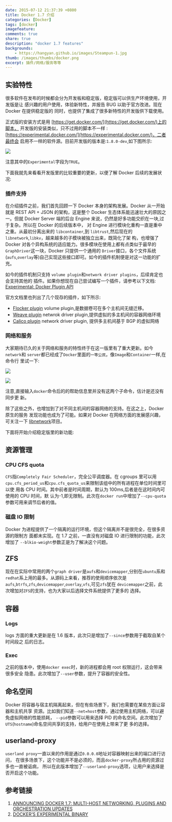 ```yaml
---
date: 2015-07-12 21:37:39 +0800
title: Docker 1.7 介绍
categories: [Docker]
tags: [docker]
imagefeature:
comments: true
share: true
description: "docker 1.7 features"
backgrounds:
    - https://hangyan.github.io/images/Steampun-1.jpg
thumb: /images/thumbs/docker.png
excerpt: 插件/网络/服务等等
---
```

## 实验特性
很多软件在发布的时候都会分为开发板和稳定版，稳定版可以供生产环境使用，开发版是让
感兴趣的用户使用，体验新特性，并报告 BUG 以助于官方改进。现在 Docker 在提供稳定版的
同时，也提供了集成了很多新特性的开发版供下载使用。

正式版的安装方式是用 [https://get.docker.com/](https://get.docker.com/)上的脚本，
开发版的安装类似，只不过用的脚本不一样 : [https://experimental.docker.com/](https://experimental.docker.com/)，二者最终会
启用不一样的软件源。目前开发版的版本是:`1.8.0-dev`,如下图所示:

![ ][1]

注意其中的`Experimental`字段为`TRUE`。

下面我就先来看看开发版里的比较重要的更新，以便了解 Docker 后续的发展状况:


### 插件支持
在介绍插件之前，我们首先回顾一下 Docker 本身的架构发展。Docker 从一开始就是 REST
API + JSON 的架构，这是整个 Docker 生态体系能迅速壮大的原因之一。但就 Docker
Server 端的后台 Engine 来说，仍然是好多功能交织在一块,过于复杂。所以在 Docker 的后续版本中，
对 Engine 进行模块化重构一直是重中之重。从最初分离出来的 `libcontainer`,到
`libtrust`,然后现在的`libnetwork`,`libkv`，越来越多的子模块被独立出来，既简化了架
构，也增强了 Docker 对各个异构系统的适应能力。很多模块在使用上都有点类似于最早的
`GraphDriver`这一块，Docker 只提供一个通用的 `Driver`接口，各个文件系统
(`aufs`,`overlay`等)自己实现这些接口即可。如今的插件机制便是对这一功能的扩充。

如今的插件机制只支持 `volume plugin`和`network driver plugins`，后续肯定也会支持其他的
插件。如果你想现在自己尝试编写一个插件，请参考以下文档: [Experimental: Docker Plugin API](https://github.com/docker/docker/blob/master/experimental/plugin_api.md)

官方文档里也列出了几个现存的插件，如下所示:

* [Flocker plugin](https://clusterhq.com/docker-plugin/) volume plugin,是数据卷可在多个主机间无缝迁移。
* [Weave plugin](https://github.com/weaveworks/docker-plugin) netwrok driver plugin,提供虚拟的多主机间的容器网络环境
* [Calico plugin](https://github.com/metaswitch/calico-docker) network driver plugin, 提供多主机间基于 BGP 的虚拟网络

### 网络和服务
大家期待已久的关于网络和服务的特性终于在这一版里有了重大更新。如今`network`和
`server`都已经成了`Docker`里面的`一等公民`，像`Image`和`Container`一样,在命令行
里试一下:

![ ][2]

![ ][3]


注意,直接输入`docker`命令后的的帮助信息里并没有这两个子命令，估计是还没有同步更
新。


除了这些之外，也增加到了对不同主机间的容器网络的支持。在这之上，Docker 原生的服务
发现功能也成为了可能。如果对 Docker 在网络方面的发展感兴趣，可关注一下
[libnetwork](https://github.com/docker/libnetwork)项目。

下面将开始介绍稳定版里的新功能:

## 资源管理

### CPU CFS quota

`CFS`指`Completely Fair Scheduler`，完全公平调度器。在 cgroups 里可以用
`cpu.cfs_period_us`和`cpu.cfs_quota_us`来限制该组中的所有进程在单位时间里可以使
用各 CPU 时间。其中前者是时间周期，默认为 100ms,后者是在这时间内可使用的 CPU 时间，默
认为-1,即无限制。此次在`docker run`中增加了`--cpu-quota`参数可用来调节后者的值。

### 磁盘 IO 限制

Docker 为进程提供了一个隔离的运行环境，但这个隔离并不是很完全，在很多资源的限制方
面都未实现。在 1.7 之前，一直没有对磁盘 IO 进行限制的功能，此次增加了
`--blkio-weight`参数正是为了解决这个问题。


## ZFS
现在在实际中常用的两个`graph driver`是`aufs`和`devicemapper`,分别在`ubuntu`系和
`redhat`系上用的最多。从源码上来看，推荐的使用顺序依次是
`aufs`,`btrfs`,`zfs`,`devicemapper`,`overlay`,`vfs`,可见`zfs`犹在
`devicemapper`之前，此次增加对`ZFS`的支持，也为大家以后选择文件系统提供了更多的
选择。


## 容器

### Logs

logs 方面的重大更新是在 1.6 版本，此次只是增加了`--since`参数用于截取自某个时间段之
后的日志。


### Exec

之前的版本中，使用`docker exec`时，新的进程都会用 root 权限运行，这会带来很多安全
隐患。此次增加了`--user`参数，提升了容器的安全性。

## 命名空间

Docker 将容器与宿主机隔离起来，但在有些场景下，我们也需要在某些方面让容器和主机共享
资源。比如我们知道`--net=host`参数，通过使用主机网络，可以避免虚拟网络的性能损耗，
`--pid`参数可以用来选择 PID 的命名空间。此次增加了`UTS`(`hostname`)命名空间共享的支持，给用户在使用上带来了更
多的选择。


## userland-proxy

`userland proxy`一直以来的作用是通过`0.0.0.0`地址对容器映射出来的端口进行访问，
在很多场景下，这个功能并不是必须的，而且`docker-proxy`所占用的资源过多也一直被诟病，
所以在此版本增加了`--userland-proxy`选项，让用户来选择是否开启这个功能。





## 参考链接
1. [ANNOUNCING DOCKER 1.7: MULTI-HOST NETWORKING, PLUGINS AND ORCHESTRATION UPDATES](https://blog.docker.com/2015/06/announcing-docker-1-7-multi-host-networking-plugins-and-orchestration-updates/)
2. [DOCKER’S EXPERIMENTAL BINARY](http://blog.docker.com/2015/06/experimental-binary/)


[1]: http://hangyan.github.io/images/posts/docker/1-7/version.png "version"
[2]: http://hangyan.github.io/images/posts/docker/1-7/network.png "network"
[3]: http://hangyan.github.io/images/posts/docker/1-7/service.png "service"
